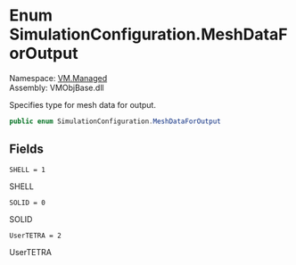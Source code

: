 # Enum SimulationConfiguration.MeshDataForOutput

Namespace: [VM.Managed](VM.Managed.md)  
Assembly: VMObjBase.dll  

Specifies type for mesh data for output.

```csharp
public enum SimulationConfiguration.MeshDataForOutput
```

## Fields

`SHELL = 1` 

SHELL



`SOLID = 0` 

SOLID



`UserTETRA = 2` 

UserTETRA




